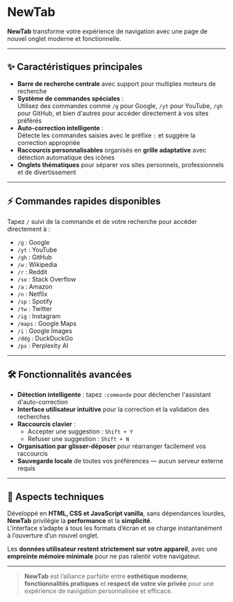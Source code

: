 # NewTab

**NewTab** transforme votre expérience de navigation avec une page de nouvel onglet moderne et fonctionnelle.

---

## ✨ Caractéristiques principales

- **Barre de recherche centrale** avec support pour multiples moteurs de recherche  
- **Système de commandes spéciales** :  
  Utilisez des commandes comme `/g` pour Google, `/yt` pour YouTube, `/gh` pour GitHub, et bien d'autres pour accéder directement à vos sites préférés  
- **Auto-correction intelligente** :  
  Détecte les commandes saisies avec le préfixe `:` et suggère la correction appropriée  
- **Raccourcis personnalisables** organisés en **grille adaptative** avec détection automatique des icônes  
- **Onglets thématiques** pour séparer vos sites personnels, professionnels et de divertissement  

---

## ⚡ Commandes rapides disponibles

Tapez `/` suivi de la commande et de votre recherche pour accéder directement à :

- `/g` : Google  
- `/yt` : YouTube  
- `/gh` : GitHub  
- `/w` : Wikipedia  
- `/r` : Reddit  
- `/so` : Stack Overflow  
- `/a` : Amazon  
- `/n` : Netflix  
- `/sp` : Spotify  
- `/tw` : Twitter  
- `/ig` : Instagram  
- `/maps` : Google Maps  
- `/i` : Google Images  
- `/ddg` : DuckDuckGo  
- `/px` : Perplexity AI  

---

## 🛠️ Fonctionnalités avancées

- **Détection intelligente** : tapez `:commande` pour déclencher l'assistant d'auto-correction  
- **Interface utilisateur intuitive** pour la correction et la validation des recherches  
- **Raccourcis clavier** :
  - Accepter une suggestion : `Shift + Y`  
  - Refuser une suggestion : `Shift + N`  
- **Organisation par glisser-déposer** pour réarranger facilement vos raccourcis  
- **Sauvegarde locale** de toutes vos préférences — aucun serveur externe requis  

---

## 🔧 Aspects techniques

Développé en **HTML, CSS et JavaScript vanilla**, sans dépendances lourdes, **NewTab** privilégie la **performance** et la **simplicité**.  
L'interface s’adapte à tous les formats d’écran et se charge instantanément à l’ouverture d’un nouvel onglet.

Les **données utilisateur restent strictement sur votre appareil**, avec une **empreinte mémoire minimale** pour ne pas ralentir votre navigateur.

---

> **NewTab** est l’alliance parfaite entre **esthétique moderne**, **fonctionnalités pratiques** et **respect de votre vie privée** pour une expérience de navigation personnalisée et efficace.

